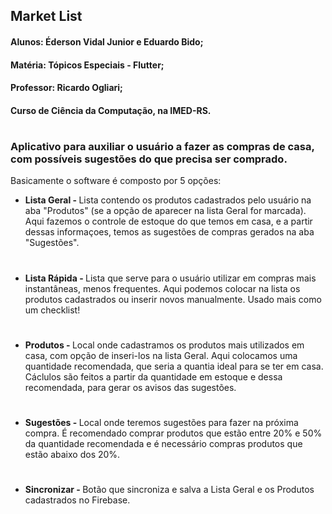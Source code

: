 ## Market List

#### Alunos: Éderson Vidal Junior e Eduardo Bido;
#### Matéria: Tópicos Especiais - Flutter;
#### Professor: Ricardo Ogliari;
#### Curso de Ciência da Computação, na IMED-RS.
#
### Aplicativo para auxiliar o usuário a fazer as compras de casa, com possíveis sugestões do que precisa ser comprado.

Basicamente o software é composto por 5 opções:

* <b>Lista Geral - </b>Lista contendo os produtos cadastrados pelo usuário na aba "Produtos" (se a opção de aparecer na lista Geral for marcada). Aqui fazemos o controle de estoque do que temos em casa, e a partir dessas informaçoes, temos as sugestões de compras 
gerados na aba "Sugestões".
#
* <b>Lista Rápida - </b>Lista que serve para o usuário utilizar em compras mais instantâneas, menos frequentes. Aqui podemos colocar na lista os produtos cadastrados ou inserir novos manualmente. Usado mais como um checklist!
#
* <b>Produtos - </b>Local onde cadastramos os produtos mais utilizados em casa, com opção de inseri-los na lista Geral. Aqui colocamos uma quantidade recomendada, que seria a quantia ideal para se ter em casa. Cáclulos são feitos a partir da quantidade em estoque
e dessa recomendada, para gerar os avisos das sugestões.
#
* <b>Sugestões - </b>Local onde teremos sugestões para fazer na próxima compra. É recomendado comprar produtos que estão entre 20% e 50% da quantidade recomendada e é necessário compras produtos que estão abaixo dos 20%.
#
* <b>Sincronizar - </b>Botão que sincroniza e salva a Lista Geral e os Produtos cadastrados no Firebase.
